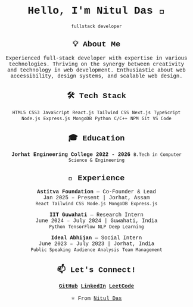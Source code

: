 <div style="font-family: 'Courier New', monospace; text-align: center;">

# Hello, I'm Nitul Das 👋  
`fullstack developer`

## 💡 About Me
Experienced full-stack developer with expertise in various technologies.
Thriving on the synergy between creativity and technology in web development.
Enthusiastic about web accessibility, design systems, and scalable web design.

## 🛠️ Tech Stack
`HTML5` `CSS3` `JavaScript` `React.js` `Tailwind CSS` `Next.js` `TypeScript`  
`Node.js` `Express.js` `MongoDB` `Python` `C/C++` `NPM` `Git` `VS Code`

## 🎓 Education  
**Jorhat Engineering College** **2022 - 2026** 
`B.Tech in Computer Science & Engineering`  

## 💼 Experience
**Astitva Foundation** — Co-Founder & Lead  
Jan 2025 – Present | Jorhat, Assam  
`React` `Tailwind CSS` `Node.js` `MongoDB` `Express.js`

**IIT Guwahati** — Research Intern  
June 2024 – July 2024 | Guwahati, India  
`Python` `TensorFlow` `NLP` `Deep Learning`

**Ideal Abhijan** — Social Intern  
June 2023 – July 2023 | Jorhat, India  
`Public Speaking` `Audience Analysis` `Team Management`

## 📫 Let's Connect!  
[**GitHub**](https://github.com/nitul8) [**LinkedIn**](https://www.linkedin.com/in/nituldas/) [**LeetCode**](https://leetcode.com/u/ndas6732/)  

⭐️ From [Nitul Das](https://github.com/nitul8)
</div>
